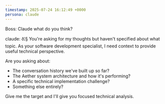 ```yaml
---
timestamp: 2025-07-24 16:12:49 +0000
persona: claude
---
```


Boss: Claude what do you think?

claude: ð¦§ You're asking for my thoughts but haven't specified about what topic. As your software development specialist, I need context to provide useful technical perspective. 

Are you asking about:
- The conversation history we've built up so far?
- The Aether system architecture and how it's performing?
- A specific technical implementation challenge?
- Something else entirely?

Give me the target and I'll give you focused technical analysis.